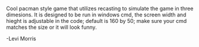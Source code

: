 Cool pacman style game that utilizes recasting to simulate the game in three dimesions.
It is designed to be run in windows cmd, the screen width and hieght is adjustable in the code;
default is 160 by 50; make sure your cmd matches the size or it will look funny.

-Levi Morris
